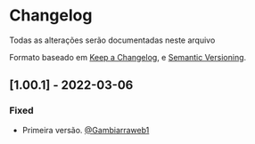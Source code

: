 # Changelog
Todas as alterações serão documentadas neste arquivo

Formato baseado em [Keep a Changelog](https://keepachangelog.com/en/1.0.0/),
e [Semantic Versioning](https://semver.org/spec/v2.0.0.html).

## [1.00.1] - 2022-03-06

### Fixed
- Primeira versão. [@Gambiarraweb1](https://github.com/gambiarraweb1)

